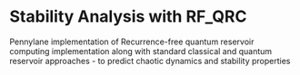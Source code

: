 # Stability Analysis with RF_QRC
Pennylane implementation of Recurrence-free quantum reservoir computing implementation along with standard classical and quantum reservoir approaches - to predict chaotic dynamics and stability properties

